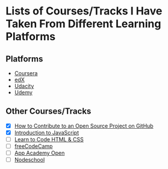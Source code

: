# Lists of Courses/Tracks I Have Taken From Different Learning Platforms


## Platforms

- [Coursera](coursera/README.md)
- [edX](edx/README.md)
- [Udacity](udacity/README.md)
- [Udemy](udemy/README.md)


## Other Courses/Tracks

- [x] [How to Contribute to an Open Source Project on GitHub](https://egghead.io/courses/how-to-contribute-to-an-open-source-project-on-github)
- [x] [Introduction to JavaScript](https://learn.co/tracks/introduction-to-javascript)
- [ ] [Learn to Code HTML & CSS](http://learn.shayhowe.com/html-css/)
- [ ] [freeCodeCamp](./freeCodeCamp.md)
- [ ] [App Academy Open](./appacademy-open.md)
- [ ] [Nodeschool](./nodeschool/README.md)
